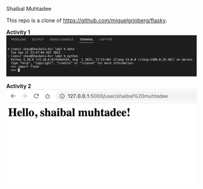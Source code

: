 Shaibal Muhtadee

This repo is a clone of https://github.com/miguelgrinberg/flasky.

**Activity 1**
![Activity 1](assets/activity1.png "Activity 1")

**Activity 2**
![Activity 2](assets/activity2.png "Activity 2")